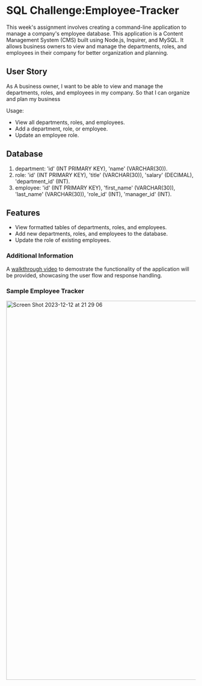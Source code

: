 # SQL Challenge:Employee-Tracker

This week's assignment involves creating a command-line application to manage a company's employee database. This application is a Content Management System (CMS) built using Node.js, Inquirer, and MySQL. It allows business owners to view and manage the departments, roles, and employees in their company for better organization and planning.

## User Story 

As A business owner, I want to be able to view and manage the departments, roles, and employees in my company. So that I can organize and plan my business

Usage: 

- View all departments, roles, and employees.
- Add a department, role, or employee.
- Update an employee role.

## Database

1. department: 'id' (INT PRIMARY KEY), 'name' (VARCHAR(30)).
2. role: 'id' (INT PRIMARY KEY), 'title' (VARCHAR(30)), 'salary' (DECIMAL), 'department_id' (INT).
3. employee: 'id' (INT PRIMARY KEY), 'first_name' (VARCHAR(30)), 'last_name' (VARCHAR(30)), 'role_id' (INT), 'manager_id' (INT).

## Features

- View formatted tables of departments, roles, and employees.
- Add new departments, roles, and employees to the database.
- Update the role of existing employees.


### Additional Information 

A [walkthrough video](https://watch.screencastify.com/v/45XWU93qagWxYap5I2x1) to demostrate the functionality of the application will be provided, showcasing the user flow and response handling.

### Sample Employee Tracker 
<img width="1008" alt="Screen Shot 2023-12-12 at 21 29 06" src="https://github.com/ajabadi/Employee-Tracker/assets/145517793/7fc72875-3a15-4230-b08f-6e3673cad842">
